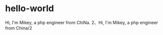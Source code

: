 # hello-world

Hi, I'm Mikey, a php engineer from ChiNa.
2、Hi, I'm Mikey, a php engineer from China/2
